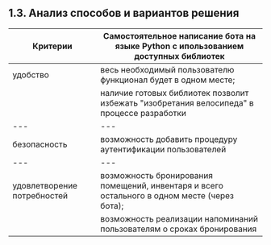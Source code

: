 ## 1.3. Анализ способов и вариантов решения

| Критерии                    | Самостоятельное написание бота на языке Python с ипользованием доступных библиотек            |
| ---                         | ---                                                                                           | 
| удобство                    | весь необходимый пользователю функционал будет в одном месте;                                 |
|                             | наличие готовых библиотек позволит избежать "изобретания велосипеда" в процессе разработки    |
| ---                         | ---                                                                                           |
| безопасность                | возможность добавить процедуру аутентификации пользователей                                   |
| ---                         | ---                                                                                           |
| удовлетворение потребностей | возможность бронирования помещений, инвентаря и всего остального в одном месте (через бота);  | 
|                             | возможность реализации напоминаний пользователям о сроках бронирования                        |